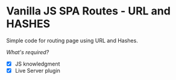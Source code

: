 # Vanilla JS SPA Routes - URL and HASHES

Simple code for routing page using URL and Hashes.

*What's required?*
- [x] JS knowledgment
- [x] Live Server plugin